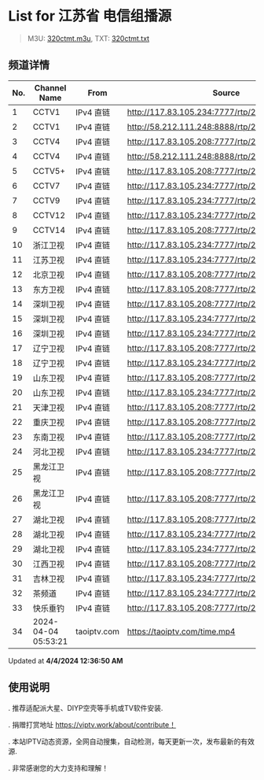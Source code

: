 # List for **江苏省 电信组播源**

> M3U: [320ctmt.m3u](/320ctmt.m3u), TXT: [320ctmt.txt](/txt/320ctmt.txt)

## 频道详情

| No. | Channel Name | From | Source |
| --- | ------------ | ---- | ------ |
| 1 | CCTV1 | IPv4 直链 | <http://117.83.105.234:7777/rtp/239.49.8.129:6000> |
| 2 | CCTV1 | IPv4 直链 | <http://58.212.111.248:8888/rtp/239.49.8.19:9614> |
| 3 | CCTV4 | IPv4 直链 | <http://117.83.105.208:7777/rtp/239.49.8.131:6000> |
| 4 | CCTV4 | IPv4 直链 | <http://58.212.111.248:8888/rtp/239.49.8.51:9806> |
| 5 | CCTV5+ | IPv4 直链 | <http://117.83.105.208:7777/rtp/239.49.8.18:9610> |
| 6 | CCTV7 | IPv4 直链 | <http://117.83.105.234:7777/rtp/239.49.8.52:9810> |
| 7 | CCTV9 | IPv4 直链 | <http://117.83.105.234:7777/rtp/239.49.8.53:9814> |
| 8 | CCTV12 | IPv4 直链 | <http://117.83.105.234:7777/rtp/239.49.8.55:9822> |
| 9 | CCTV14 | IPv4 直链 | <http://117.83.105.208:7777/rtp/239.49.8.136:6000> |
| 10 | 浙江卫视 | IPv4 直链 | <http://117.83.105.234:7777/rtp/239.49.8.20:9618> |
| 11 | 江苏卫视 | IPv4 直链 | <http://117.83.105.234:7777/rtp/239.49.8.16:9602> |
| 12 | 北京卫视 | IPv4 直链 | <http://117.83.105.208:7777/rtp/239.49.8.141:6000> |
| 13 | 东方卫视 | IPv4 直链 | <http://117.83.105.208:7777/rtp/239.49.8.140:6000> |
| 14 | 深圳卫视 | IPv4 直链 | <http://117.83.105.208:7777/rtp/239.49.8.15:9430> |
| 15 | 深圳卫视 | IPv4 直链 | <http://117.83.105.234:7777/rtp/239.49.8.145:6000> |
| 16 | 深圳卫视 | IPv4 直链 | <http://117.83.105.234:7777/rtp/239.49.8.15:9430> |
| 17 | 辽宁卫视 | IPv4 直链 | <http://117.83.105.208:7777/rtp/239.49.8.48:8000> |
| 18 | 辽宁卫视 | IPv4 直链 | <http://117.83.105.234:7777/rtp/239.49.8.48:8000> |
| 19 | 山东卫视 | IPv4 直链 | <http://117.83.105.208:7777/rtp/239.49.8.146:6000> |
| 20 | 山东卫视 | IPv4 直链 | <http://117.83.105.234:7777/rtp/239.49.8.146:6000> |
| 21 | 天津卫视 | IPv4 直链 | <http://117.83.105.208:7777/rtp/239.49.8.35:8620> |
| 22 | 重庆卫视 | IPv4 直链 | <http://117.83.105.208:7777/rtp/239.49.8.57:9830> |
| 23 | 东南卫视 | IPv4 直链 | <http://117.83.105.208:7777/rtp/239.49.8.112:8000> |
| 24 | 河北卫视 | IPv4 直链 | <http://117.83.105.234:7777/rtp/239.49.8.188:6000> |
| 25 | 黑龙江卫视 | IPv4 直链 | <http://117.83.105.208:7777/rtp/239.49.8.144:6000> |
| 26 | 黑龙江卫视 | IPv4 直链 | <http://117.83.105.208:7777/rtp/239.49.8.14:9426> |
| 27 | 湖北卫视 | IPv4 直链 | <http://117.83.105.208:7777/rtp/239.49.8.147:6000> |
| 28 | 湖北卫视 | IPv4 直链 | <http://117.83.105.234:7777/rtp/239.49.8.147:6000> |
| 29 | 湖北卫视 | IPv4 直链 | <http://117.83.105.234:7777/rtp/239.49.8.8:9632> |
| 30 | 江西卫视 | IPv4 直链 | <http://117.83.105.208:7777/rtp/239.49.8.111:8000> |
| 31 | 吉林卫视 | IPv4 直链 | <http://117.83.105.234:7777/rtp/239.49.8.113:8000> |
| 32 | 茶频道 | IPv4 直链 | <http://117.83.105.234:7777/rtp/239.49.0.146:8000> |
| 33 | 快乐垂钓 | IPv4 直链 | <http://117.83.105.208:7777/rtp/239.49.0.114:8000> |
| 34 | 2024-04-04 05:53:21 | taoiptv.com | <https://taoiptv.com/time.mp4> |

Updated at **4/4/2024 12:36:50 AM**

## 使用说明

. 推荐适配派大星、DIYP空壳等手机或TV软件安装.

. 捐赠打赏地址 https://viptv.work/about/contribute！

. 本站IPTV动态资源，全网自动搜集，自动检测，每天更新一次，发布最新的有效源.

. 非常感谢您的大力支持和理解！